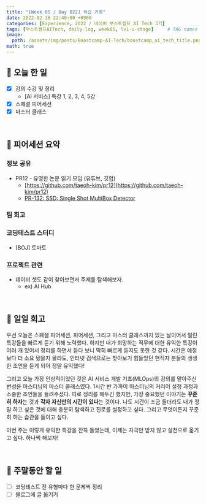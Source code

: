 ```yaml
---
title: "[Week 05 / Day 022] 학습 기록"
date: 2022-02-18 22:40:00 +0900
categories: [Experience, 2022 / 네이버 부스트캠프 AI Tech 3기]
tags: [부스트캠프AITech, daily-log, week05, lv1-u-stage]     # TAG names should always be lowercase
image: 
  path: /assets/img/posts/Boostcamp-AI-Tech/boostcamp_ai_tech_title.png
math: true
---
```

## **📝 오늘 한 일**
- [x] 강의 수강 및 정리
    - [AI 서비스] 특강 1, 2, 3, 4, 5강
- [x] 스페셜 피어세션
- [x] 마스터 클래스

<br>

## **👥 피어세션 요약**
### **정보 공유**
- PR12 - 유명한 논문 읽기 모임 (유튜브, 깃헙)
    - [https://github.com/taeoh-kim/pr12](https://github.com/taeoh-kim/pr12)
    - [PR-132: SSD: Single Shot MultiBox Detector](https://www.youtube.com/watch?v=ej1ISEoAK5g)
    
### **팀 회고**

### **코딩테스트 스터디**
- [BOJ] 토마토

### **프로젝트 관련**
- 데이터 셋도 같이 찾아보면서 주제를 탐색해보자.
    - ex) AI Hub

<br>

## **🐾 일일 회고**
우선 오늘은 스페셜 피어세션, 피어세션, 그리고 마스터 클래스까지 있는 날이어서 밀린 특강들을 빠르게 듣기 위해 노력했다. 하지만 내가 희망하는 직무에 대한 유익한 특강이 여러 개 있어서 정리를 하면서 듣다 보니 딱히 빠르게 듣지도 못한 것 같다. 시간은 예정보다 더 소요 됐을지 몰라도, 인터넷 검색으로는 찾아보기 힘들었던 현직자 분들의 생생한 조언을 듣게 되어 정말 유익했다!

그리고 오늘 가장 인상적이었던 것은 AI 서비스 개발 기초(MLOps)의 강의를 맡아주신 변성윤 마스터님의 마스터 클래스였다. 1시간 반 가까이 마스터님의 커리어 설정 과정과 소중한 조언들을 들려주셨다. 따로 정리를 해두긴 했지만, 가장 중요했던 이야기는 **꾸준히 하자**는 것과 **각자 자신만의 시간이 있다**는 것이다. 나도 시간이 조금 들더라도 내가 정말 하고 싶은 것에 대해 충분히 탐색하고 진로를 설정하고 싶다. 그리고 무엇이든지 꾸준히 하는 습관을 들이고 싶다.

이번 주는 이렇게 유익한 특강을 잔뜩 들었는데, 이제는 자극만 받지 않고 실천으로 옮기고 싶다. 하나씩 해보자!

<br>

## **🚀 주말동안 할 일**
- [ ] 코딩테스트 전 유형마다 한 문제씩 정리
- [ ] 블로그에 글 옮기기